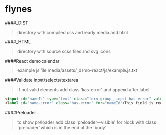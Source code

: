 # flynes

####_DIST 
> directory with compiled css and ready media and html

####_HTML
> directory with source scss files and svg icons 

####React demo calendar
> example js file media/assets/_demo-react/js/example.js.txt

####Validate input/selects/textarea
> If not valid elements add class 'has-error' and append after label

```html
<input id="nameId" type="text" class="form-group__input has-error" value="" required="" placeholder="Enter your data" name="name">
<label id="name-error" class="has-error" for="nameId">This field is required!</label>
```

####Preloader
> to show preloader add class 'preloader--visible' for block with class 'preloader' which is in the end of the 'body'

